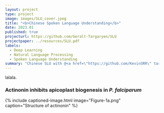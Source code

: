```yaml
---
layout: project
type: project
image: images/SLU_cover.jpeg
title: "<b>Chinese Spoken Language Understanding</b>"
date: 2023.01
published: true
projecturl: https://github.com/Geralt-Targaryen/SLU
projectpaper: ../resources/SLU.pdf
labels:
  - Deep Learning
  - Natural Language Processing
  - Spoken Language Understanding
summary: "Chinese SLU with @<a href=\"https://github.com/KevinSRR\" target=\"_blank\">Reginald</a>. We formulated SLU as a sequence tagging task, and applied both discriminative token labeling models and seq2seq models to it. We also introduced a dual-branch decoder architecture to utilize manually corrected ASR transcriptions for denoising."
---
```


lalala.

### Actinonin inhibits apicoplast biogenesis in <em>P. falciparum</em>

{% include captioned-image.html image="Figure-1a.png" caption="Structure of actinonin" %}
